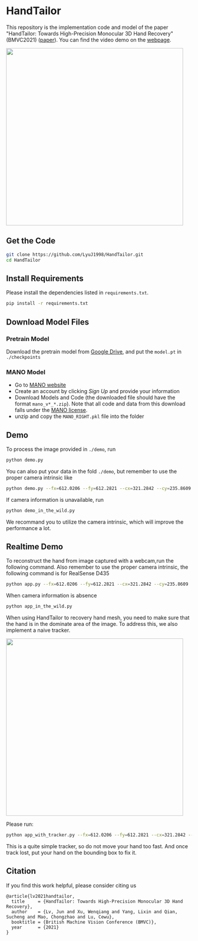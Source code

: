 # HandTailor

This repository is the implementation code and model of the paper "HandTailor: Towards High-Precision Monocular 3D Hand Recovery" (BMVC2021) ([paper](https://arxiv.org/abs/2102.09244)). You can find the video demo on the [webpage](https://sites.google.com/view/handtailor).

<img src="fig/demo.gif" width="480">

## Get the Code
```bash
git clone https://github.com/LyuJ1998/HandTailor.git
cd HandTailor
```

## Install Requirements
Please install the dependencies listed in `requirements.txt`.
```bash
pip install -r requirements.txt
```

## Download Model Files
### Pretrain Model
Download the pretrain model from [Google Drive](https://drive.google.com/file/d/1ZrGYm6SxfMHd6fqsEhkK2Dmyp57SFEYk/view?usp=sharing), and put the `model.pt` in `./checkpoints`
### MANO Model
- Go to [MANO website](http://mano.is.tue.mpg.de/)
- Create an account by clicking *Sign Up* and provide your information
- Download Models and Code (the downloaded file should have the format `mano_v*_*.zip`). Note that all code and data from this download falls under the [MANO license](http://mano.is.tue.mpg.de/license).
- unzip and copy the `MANO_RIGHT.pkl` file into the folder

## Demo
To process the image provided in `./demo`, run
```bash
python demo.py
```
You can also put your data in the fold `./demo`, but remember to use the proper camera intrinsic like
```bash
python demo.py --fx=612.0206 --fy=612.2821 --cx=321.2842 --cy=235.8609
```
If camera information is unavailable, run
```bash
python demo_in_the_wild.py
```
We recommand you to utilize the camera intrinsic, which will improve the performance a lot.

## Realtime Demo
To reconstruct the hand from image captured with a webcam,run the following command. Also remember to use the proper camera intrinsic, the following command is for RealSense D435
```bash
python app.py --fx=612.0206 --fy=612.2821 --cx=321.2842 --cy=235.8609
```
When camera information is absence
```bash
python app_in_the_wild.py
```
When using HandTailor to recovery hand mesh, you need to make sure that the hand is in the dominate area of the image. To address this, we also implement a naive tracker.

<img src="fig/demo_tracker.gif" width="480">

Please run:

```bash
python app_with_tracker.py --fx=612.0206 --fy=612.2821 --cx=321.2842 --cy=235.8609
```
This is a quite simple tracker, so do not move your hand too fast. And once track lost, put your hand on the bounding box to fix it.

## Citation
If you find this work helpful, please consider citing us
```
@article{lv2021handtailor,
  title     = {HandTailor: Towards High-Precision Monocular 3D Hand Recovery},
  author    = {Lv, Jun and Xu, Wenqiang and Yang, Lixin and Qian, Sucheng and Mao, Chongzhao and Lu, Cewu},
  booktitle = {British Machine Vision Conference (BMVC)},
  year      = {2021}
}
```
